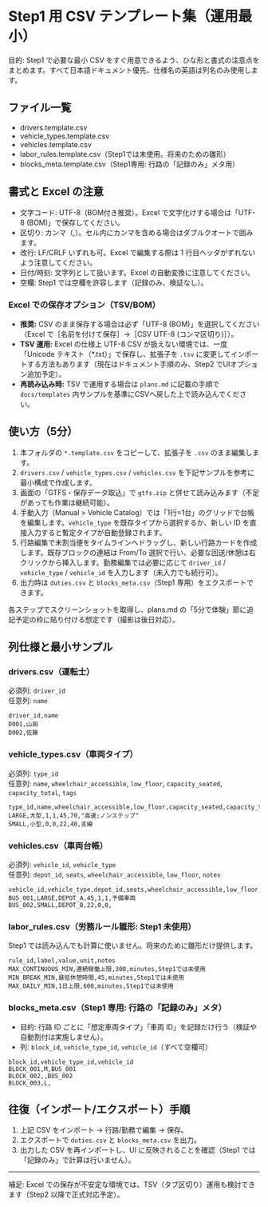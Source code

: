 # Step1 用 CSV テンプレート集（運用最小）

目的: Step1 で必要な最小 CSV をすぐ用意できるよう、ひな形と書式の注意点をまとめます。すべて日本語ドキュメント優先、仕様名の英語は列名のみ使用します。

## ファイル一覧

- drivers.template.csv
- vehicle_types.template.csv
- vehicles.template.csv
- labor_rules.template.csv（Step1では未使用。将来のための雛形）
- blocks_meta.template.csv（Step1専用: 行路の「記録のみ」メタ用）

## 書式と Excel の注意

- 文字コード: UTF-8（BOM付き推奨）。Excel で文字化けする場合は「UTF-8 (BOM)」で保存してください。
- 区切り: カンマ（,）。セル内にカンマを含める場合はダブルクオートで囲みます。
- 改行: LF/CRLF いずれも可。Excel で編集する際は 1 行目ヘッダがずれないよう注意してください。
- 日付/時刻: 文字列として扱います。Excel の自動変換に注意してください。
- 空欄: Step1 では空欄を許容します（記録のみ、検証なし）。

### Excel での保存オプション（TSV/BOM）

- **推奨:** CSV のまま保存する場合は必ず「UTF-8 (BOM)」を選択してください（Excel で［名前を付けて保存］→［CSV UTF-8 (コンマ区切り)］）。
- **TSV 運用:** Excel の仕様上 UTF-8 CSV が扱えない環境では、一度「Unicode テキスト（*.txt）」で保存し、拡張子を `.tsv` に変更してインポートする方法もあります（現在はドキュメント手順のみ、Step2 でUIオプション追加予定）。
- **再読み込み時:** TSV で運用する場合は `plans.md` に記載の手順で `docs/templates` 内サンプルを基準にCSVへ戻した上で読み込んでください。

## 使い方（5分）

1. 本フォルダの `*.template.csv` をコピーして、拡張子を `.csv` のまま編集します。
2. `drivers.csv` / `vehicle_types.csv` / `vehicles.csv` を下記サンプルを参考に最小構成で作成します。
3. 画面の「GTFS・保存データ取込」で `gtfs.zip` と併せて読み込みます（不足があっても作業は継続可能）。
4. 手動入力（Manual > Vehicle Catalog）では「1行=1台」のグリッドで台帳を編集します。`vehicle_type` を既存タイプから選択するか、新しい ID を直接入力すると暫定タイプが自動登録されます。
5. 行路編集で未割当便をタイムラインへドラッグし、新しい行路カードを作成します。既存ブロックの連結は From/To 選択で行い、必要な回送/休憩は右クリックから挿入します。勤務編集では必要に応じて `driver_id` / `vehicle_type` / `vehicle_id` を入力します（未入力でも続行可）。
5. 出力時は `duties.csv` と `blocks_meta.csv`（Step1 専用）をエクスポートできます。

各ステップでスクリーンショットを取得し、plans.md の「5分で体験」節に追記予定の枠に貼り付ける想定です（撮影は後日対応）。

## 列仕様と最小サンプル

### drivers.csv（運転士）

必須列: `driver_id`  
任意列: `name`

```csv
driver_id,name
D001,山田
D002,佐藤
```

### vehicle_types.csv（車両タイプ）

必須列: `type_id`  
任意列: `name`, `wheelchair_accessible`, `low_floor`, `capacity_seated`, `capacity_total`, `tags`

```csv
type_id,name,wheelchair_accessible,low_floor,capacity_seated,capacity_total,tags
LARGE,大型,1,1,45,70,"高速;ノンステップ"
SMALL,小型,0,0,22,40,支線
```

### vehicles.csv（車両台帳）

必須列: `vehicle_id`, `vehicle_type`  
任意列: `depot_id`, `seats`, `wheelchair_accessible`, `low_floor`, `notes`

```csv
vehicle_id,vehicle_type,depot_id,seats,wheelchair_accessible,low_floor,notes
BUS_001,LARGE,DEPOT_A,45,1,1,予備車両
BUS_002,SMALL,DEPOT_B,22,0,0,
```

### labor_rules.csv（労務ルール雛形: Step1 未使用）

Step1 では読み込んでも計算に使いません。将来のために雛形だけ提供します。

```csv
rule_id,label,value,unit,notes
MAX_CONTINUOUS_MIN,連続稼働上限,300,minutes,Step1では未使用
MIN_BREAK_MIN,最低休憩時間,45,minutes,Step1では未使用
MAX_DAILY_MIN,1日上限,600,minutes,Step1では未使用
```

### blocks_meta.csv（Step1 専用: 行路の「記録のみ」メタ）

- 目的: 行路 ID ごとに「想定車両タイプ」「車両 ID」を記録だけ行う（検証や自動割付は実施しません）。
- 列: `block_id`, `vehicle_type_id`, `vehicle_id`（すべて空欄可）

```csv
block_id,vehicle_type_id,vehicle_id
BLOCK_001,M,BUS_001
BLOCK_002,,BUS_002
BLOCK_003,L,
```

## 往復（インポート/エクスポート）手順

1. 上記 CSV をインポート → 行路/勤務で編集 → 保存。
2. エクスポートで `duties.csv` と `blocks_meta.csv` を出力。
3. 出力した CSV を再インポートし、UI に反映されることを確認（Step1 では「記録のみ」で計算は行いません）。

---

補足: Excel での保存が不安定な環境では、TSV（タブ区切り）運用も検討できます（Step2 以降で正式対応予定）。
